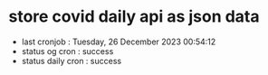 # store covid daily api as json data

- last cronjob : Tuesday, 26 December 2023 00:54:12
- status og cron : success
- status daily cron : success
      
      